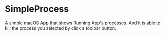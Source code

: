 # SimpleProcess
A simple macOS App that shows Running App's processes. And it is able to kill the process you selected by click a toolbar button.
